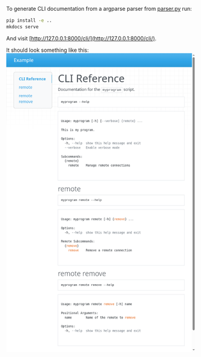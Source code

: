 To generate CLI documentation from a argparse parser from [parser.py](parser.py) run:

```bash
pip install -e ..
mkdocs serve
```

And visit [http://127.0.0.1:8000/cli/](http://127.0.0.1:8000/cli/).

It should look something like this:
[![Screenshot](screenshot.png)](screenshot.png)

